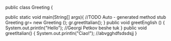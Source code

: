 public class Greeting {

public static void main(String[] args){
    //TODO Auto - generated method stub
    Greeting gr= new Greeting ();
    gr.greetItalian();
}
public void greetEnglish () {
    System.out.println("Hello");
    //Georgi Petkov beshe tuk
}
public void greetItalian()
{
    System.out.println("Ciao!");
    //abvgghdfsdsdsjj
}

